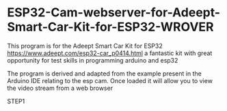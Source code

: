 # ESP32-Cam-webserver-for-Adeept-Smart-Car-Kit-for-ESP32-WROVER

This program is for the Adeept Smart Car Kit for ESP32 https://www.adeept.com/esp32-car_p0414.html
a fantastic kit with great opportunity for test skills in programming arduino and esp32

The program is derived and adapted from the example present in the Arduino IDE relating to the esp cam.
Once loaded it will allow you to view the video stream from a web browser

STEP1
